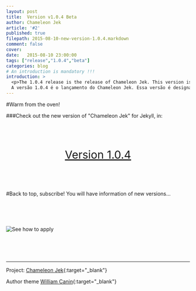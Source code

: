 ```yaml
---
layout: post
title:  Version v1.0.4 Beta
author: Chameleon Jek
article: '#2'
published: true
filepath: 2015-08-10-new-version-1.0.4.markdown
comment: false
cover:
date:   2015-08-10 23:00:00
tags: ["release","1.0.4","beta"]
categories: blog
# An introduction is mandatory !!!
introduction: >
  <p>The 1.0.4 release is the release of Chameleon Jek. This version is designated as the Beta version. Starting this version is all stable releases.</p>
  A versão 1.0.4 é o lançamento do Chameleon Jek. Essa versão é designada como versão Beta. Apartir dessa versão será todas versões estáveis.
---
```

#Warm from the oven!

###Check out the new version of "Chameleon Jek" for Jekyll, in:

<div class="centered" style="text-align:center; margin: 80px 0px;">
    <a href="https://github.com/williamcanin/chameleon-jek/releases/tag/v1.0.4" target="_blank" alt="Download of Chameleon Jek via Github" class="btn btn-primary btn-success" style="font-size: 30px;"><span class="fa fa-github"></span>
         Version 1.0.4
</a>
</div>

#Back to top, subscribe! You will have information of new versions...

<div class="centered" style="margin: 80px 0px;">
    <img class="img-responsive center-block" src="{{ site.url}}{{ site.baseurl }}/assets/images/posts/rss-feed.png" alt="See how to apply">
</div>



-----

Project: [Chameleon Jek][ctj]{:target="_blank"}

Author theme [William Canin][Author]{:target="_blank"}

[ctj]: https://github.com/williamcanin/chameleon-jek

[Author]: http://williamcanin.com